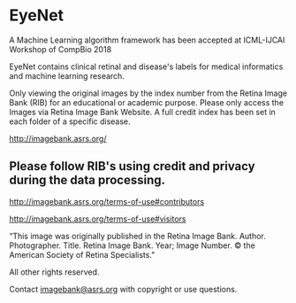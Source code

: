 # EyeNet

A Machine Learning algorithm framework has been accepted at ICML-IJCAI Workshop of CompBio 2018 

EyeNet contains clinical retinal and disease's labels for medical informatics and machine learning research.

Only viewing the original images by the index number from the Retina Image Bank (RIB) for an educational or academic purpose. Please only access the Images via Retina Image Bank Website. A full credit index has been set in each folder of a specific disease. 

http://imagebank.asrs.org/

## Please follow RIB's using credit and privacy during the data processing. 

http://imagebank.asrs.org/terms-of-use#contributors

http://imagebank.asrs.org/terms-of-use#visitors

“This image was originally published in the Retina Image Bank. Author. Photographer. Title. Retina Image Bank. Year; Image Number. 
© the American Society of Retina Specialists."

All other rights reserved.

Contact imagebank@asrs.org with copyright or use questions.
